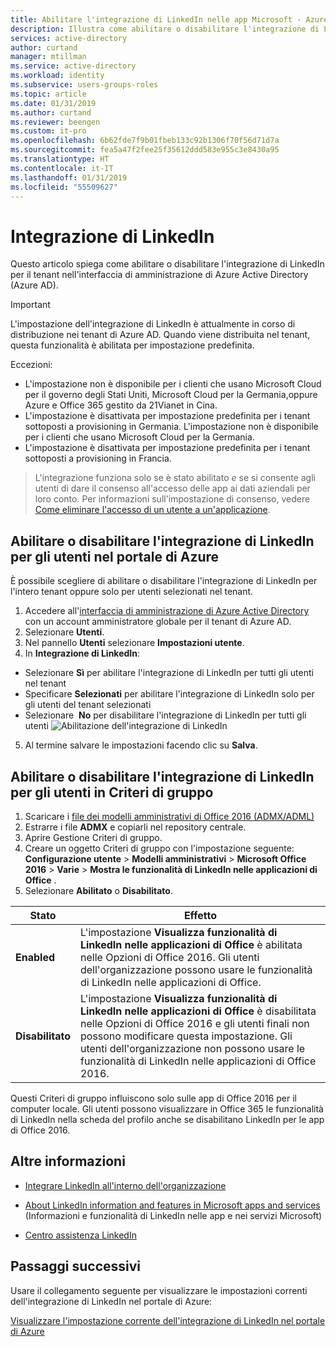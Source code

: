 ```yaml
---
title: Abilitare l'integrazione di LinkedIn nelle app Microsoft - Azure Active Directory | Microsoft Docs
description: Illustra come abilitare o disabilitare l'integrazione di LinkedIn per le app Microsoft in Azure Active Directory
services: active-directory
author: curtand
manager: mtillman
ms.service: active-directory
ms.workload: identity
ms.subservice: users-groups-roles
ms.topic: article
ms.date: 01/31/2019
ms.author: curtand
ms.reviewer: beengen
ms.custom: it-pro
ms.openlocfilehash: 6b62fde7f9b01fbeb133c92b1306f70f56d71d7a
ms.sourcegitcommit: fea5a47f2fee25f35612ddd583e955c3e8430a95
ms.translationtype: HT
ms.contentlocale: it-IT
ms.lasthandoff: 01/31/2019
ms.locfileid: "55509627"
---
```

# <a name="linkedin-integration"></a>Integrazione di LinkedIn

Questo articolo spiega come abilitare o disabilitare l'integrazione di LinkedIn per il tenant nell'interfaccia di amministrazione di Azure Active Directory (Azure AD).

> [!IMPORTANT]
> L'impostazione dell'integrazione di LinkedIn è attualmente in corso di distribuzione nei tenant di Azure AD. Quando viene distribuita nel tenant, questa funzionalità è abilitata per impostazione predefinita.
> 
> Eccezioni:
> * L'impostazione non è disponibile per i clienti che usano Microsoft Cloud per il governo degli Stati Uniti, Microsoft Cloud per la Germania,oppure Azure e Office 365 gestito da 21Vianet in Cina.
> * L'impostazione è disattivata per impostazione predefinita per i tenant sottoposti a provisioning in Germania. L'impostazione non è disponibile per i clienti che usano Microsoft Cloud per la Germania.
> * L'impostazione è disattivata per impostazione predefinita per i tenant sottoposti a provisioning in Francia.

> L'integrazione funziona solo se è stato abilitato *e* se si consente agli utenti di dare il consenso all'accesso delle app ai dati aziendali per loro conto. Per informazioni sull'impostazione di consenso, vedere [Come eliminare l'accesso di un utente a un'applicazione](https://docs.microsoft.com/azure/active-directory/application-access-assignment-how-to-remove-assignment).

## <a name="enable-or-disable-linkedin-integration-for-your-users-in-the-azure-portal"></a>Abilitare o disabilitare l'integrazione di LinkedIn per gli utenti nel portale di Azure

È possibile scegliere di abilitare o disabilitare l'integrazione di LinkedIn per l'intero tenant oppure solo per utenti selezionati nel tenant.

1. Accedere all'[interfaccia di amministrazione di Azure Active Directory](https://aad.portal.azure.com/) con un account amministratore globale per il tenant di Azure AD.
2. Selezionare **Utenti**.
3. Nel pannello **Utenti** selezionare **Impostazioni utente**.
4. In **Integrazione di LinkedIn**:
  * Selezionare **Sì** per abilitare l'integrazione di LinkedIn per tutti gli utenti nel tenant
  * Specificare **Selezionati** per abilitare l'integrazione di LinkedIn solo per gli utenti del tenant selezionati
  * Selezionare  **No** per disabilitare l'integrazione di LinkedIn per tutti gli utenti ![Abilitazione dell'integrazione di LinkedIn](./media/linkedin-integration/linkedin-integration.png)
5. Al termine salvare le impostazioni facendo clic su **Salva**.

## <a name="enable-or-disable-linkedin-integration-for-your-users-in-group-policy"></a>Abilitare o disabilitare l'integrazione di LinkedIn per gli utenti in Criteri di gruppo

1. Scaricare i [file dei modelli amministrativi di Office 2016 (ADMX/ADML)](https://www.microsoft.com/download/details.aspx?id=49030)
2. Estrarre i file **ADMX** e copiarli nel repository centrale.
3. Aprire Gestione Criteri di gruppo.
4. Creare un oggetto Criteri di gruppo con l'impostazione seguente: **Configurazione utente** > **Modelli amministrativi** > **Microsoft Office 2016** > **Varie** > **Mostra le funzionalità di LinkedIn nelle applicazioni di Office** .
5. Selezionare **Abilitato** o **Disabilitato**.
  
 Stato | Effetto
------ | ------
**Enabled** | L'impostazione **Visualizza funzionalità di LinkedIn nelle applicazioni di Office** è abilitata nelle Opzioni di Office 2016. Gli utenti dell'organizzazione possono usare le funzionalità di LinkedIn nelle applicazioni di Office.
 **Disabilitato** | L'impostazione **Visualizza funzionalità di LinkedIn nelle applicazioni di Office** è disabilitata nelle Opzioni di Office 2016 e gli utenti finali non possono modificare questa impostazione. Gli utenti dell'organizzazione non possono usare le funzionalità di LinkedIn nelle applicazioni di Office 2016.

Questi Criteri di gruppo influiscono solo sulle app di Office 2016 per il computer locale. Gli utenti possono visualizzare in Office 365 le funzionalità di LinkedIn nella scheda del profilo anche se disabilitano LinkedIn per le app di Office 2016.

## <a name="learn-more"></a>Altre informazioni

* [Integrare LinkedIn all'interno dell'organizzazione](linkedin-user-consent.md)

* [About LinkedIn information and features in Microsoft apps and services](https://go.microsoft.com/fwlink/?linkid=850740) (Informazioni e funzionalità di LinkedIn nelle app e nei servizi Microsoft)

* [Centro assistenza LinkedIn](https://www.linkedin.com/help/linkedin)

## <a name="next-steps"></a>Passaggi successivi

Usare il collegamento seguente per visualizzare le impostazioni correnti dell'integrazione di LinkedIn nel portale di Azure:

[Visualizzare l'impostazione corrente dell'integrazione di LinkedIn nel portale di Azure](https://aad.portal.azure.com/#blade/Microsoft_AAD_IAM/UserManagementMenuBlade/UserSettings)
